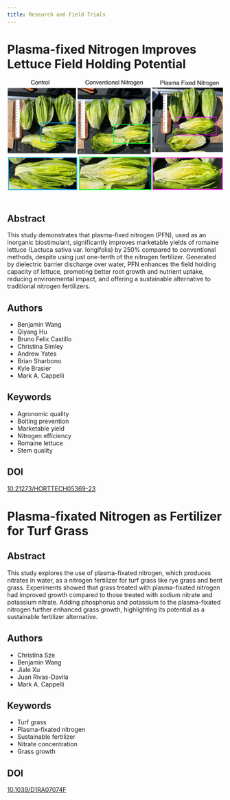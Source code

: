 ```yaml
---
title: Research and Field Trials
---
```


# Plasma-fixed Nitrogen Improves Lettuce Field Holding Potential

<div style="text-align: center;">
    <img src="/docs/assets/full-187f1.jpg" alt="Book logo" style="margin-bottom: 20px;">
</div>

## Abstract
This study demonstrates that plasma-fixed nitrogen (PFN), used as an inorganic biostimulant, significantly improves marketable yields of romaine lettuce (Lactuca sativa var. longifolia) by 250% compared to conventional methods, despite using just one-tenth of the nitrogen fertilizer. Generated by dielectric barrier discharge over water, PFN enhances the field holding capacity of lettuce, promoting better root growth and nutrient uptake, reducing environmental impact, and offering a sustainable alternative to traditional nitrogen fertilizers.

## Authors
- Benjamin Wang
- Qiyang Hu
- Bruno Felix Castillo
- Christina Simley
- Andrew Yates
- Brian Sharbono
- Kyle Brasier
- Mark A. Cappelli

## Keywords
- Agronomic quality
- Bolting prevention
- Marketable yield
- Nitrogen efficiency
- Romaine lettuce
- Stem quality

## DOI
[10.21273/HORTTECH05369-23](https://doi.org/10.21273/HORTTECH05369-23)


# Plasma-fixated Nitrogen as Fertilizer for Turf Grass

## Abstract
This study explores the use of plasma-fixated nitrogen, which produces nitrates in water, as a nitrogen fertilizer for turf grass like rye grass and bent grass. Experiments showed that grass treated with plasma-fixated nitrogen had improved growth compared to those treated with sodium nitrate and potassium nitrate. Adding phosphorus and potassium to the plasma-fixated nitrogen further enhanced grass growth, highlighting its potential as a sustainable fertilizer alternative.

## Authors
- Christina Sze
- Benjamin Wang
- Jiale Xu
- Juan Rivas-Davila
- Mark A. Cappelli

## Keywords
- Turf grass
- Plasma-fixated nitrogen
- Sustainable fertilizer
- Nitrate concentration
- Grass growth

## DOI
[10.1039/D1RA07074F](https://doi.org/10.1039/D1RA07074F)

